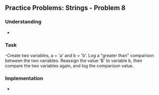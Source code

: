 ## Practice Problems: Strings - Problem 8

### Understanding
- 

### Task
-Create two variables, a = 'a' and b = 'b'. Log a "greater than" comparison between the two variables. Reassign the value 'B' to variable b, then compare the two variables again, and log the comparison value.

### Implementation
- 